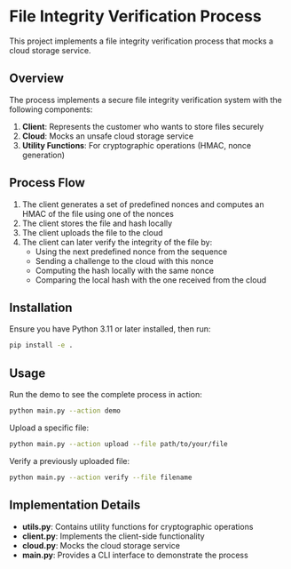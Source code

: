 # File Integrity Verification Process

This project implements a file integrity verification process that mocks a cloud storage service.

## Overview

The process implements a secure file integrity verification system with the following components:

1. **Client**: Represents the customer who wants to store files securely
2. **Cloud**: Mocks an unsafe cloud storage service
3. **Utility Functions**: For cryptographic operations (HMAC, nonce generation)

## Process Flow

1. The client generates a set of predefined nonces and computes an HMAC of the file using one of the nonces
2. The client stores the file and hash locally
3. The client uploads the file to the cloud
4. The client can later verify the integrity of the file by:
   - Using the next predefined nonce from the sequence
   - Sending a challenge to the cloud with this nonce
   - Computing the hash locally with the same nonce
   - Comparing the local hash with the one received from the cloud

## Installation

Ensure you have Python 3.11 or later installed, then run:

```bash
pip install -e .
```

## Usage

Run the demo to see the complete process in action:

```bash
python main.py --action demo
```

Upload a specific file:

```bash
python main.py --action upload --file path/to/your/file
```

Verify a previously uploaded file:

```bash
python main.py --action verify --file filename
```

## Implementation Details

- **utils.py**: Contains utility functions for cryptographic operations
- **client.py**: Implements the client-side functionality
- **cloud.py**: Mocks the cloud storage service
- **main.py**: Provides a CLI interface to demonstrate the process